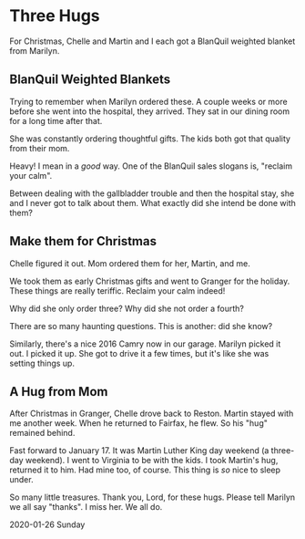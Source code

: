 # Three Hugs

For Christmas, Chelle and Martin and I each got a BlanQuil
weighted blanket from Marilyn.

## BlanQuil Weighted Blankets

Trying to remember when Marilyn ordered these.
A couple weeks or more before she went into the hospital,
they arrived. They sat in our dining room for a long time after that.

She was constantly ordering thoughtful gifts.
The kids both got that quality from their mom.

Heavy! I mean in a *good* way.
One of the BlanQuil sales slogans is, "reclaim your calm".

Between dealing with the gallbladder trouble
and then the hospital stay, she and I never got to talk about them.
What exactly did she intend be done with them?

## Make them for Christmas

Chelle figured it out.
Mom ordered them for her, Martin, and me.

We took them as early Christmas gifts
and went to Granger for the holiday.
These things are really teriffic.
Reclaim your calm indeed!

Why did she only order three?
Why did she not order a fourth?

There are so many haunting questions.
This is another: did she know?

Similarly, there's a nice 2016 Camry now in our garage.
Marilyn picked it out. I picked it up. She got to drive it
a few times, but it's like she was setting things up.

## A Hug from Mom

After Christmas in Granger, Chelle drove back to Reston.
Martin stayed with me another week. When he returned to Fairfax,
he flew. So his "hug" remained behind.

Fast forward to January 17. It was Martin Luther King day weekend
(a three-day weekend). I went to Virginia to be with the kids.
I took Martin's hug, returned it to him. Had mine too, of course.
This thing is *so* nice to sleep under.

So many little treasures. Thank you, Lord, for these hugs.
Please tell Marilyn we all say "thanks". I miss her. We all do.

2020-01-26 Sunday


